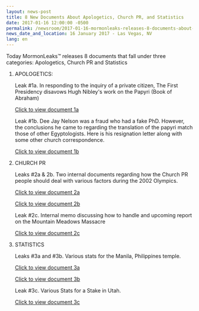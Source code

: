 ```yaml
---
layout: news-post
title: 8 New Documents About Apologetics, Church PR, and Statistics 
date: 2017-01-16 12:00:00 -0500
permalink: /newsroom/2017-01-16-mormonleaks-releases-8-documents-about-apologetics-pr-and-statistics/
news_date_and_location: 16 January 2017 - Las Vegas, NV
lang: en
---
```

Today MormonLeaks&trade; releases 8 documents that fall under three categories: Apologetics, Church PR and Statistics

1. APOLOGETICS:

	Leak #1a. In responding to the inquiry of a private citizen, The First Presidency disavows Hugh Nibley's work on the Papyri (Book of Abraham)

	[Click to view document 1a](http://docdro.id/ySraZVB)

	Leak #1b. Dee Jay Nelson was a fraud who had a fake PhD. However, the conclusions he came to regarding the translation of the papyri match those of other Egyptologists. Here is his resignation letter along with some other church correspondence.

	[Click to view document 1b](http://docdro.id/XNK19dC)

2. CHURCH PR

	Leaks #2a & 2b. Two internal documents regarding how the Church PR people should deal with various factors during the 2002 Olympics.

	[Click to view document 2a](http://docdro.id/W3258St)

	[Click to view document 2b](http://docdro.id/DLFo9Cd)

	Leak #2c. Internal memo discussing how to handle and upcoming report on the Mountain Meadows Massacre

	[Click to view document 2c](http://docdro.id/m9XrcIl)

3. STATISTICS

	Leaks #3a and #3b. Various stats for the Manila, Philippines temple.

	[Click to view document 3a](http://docdro.id/hnoGtBf)

	[Click to view document 3b](http://docdro.id/q3Ekscx)

	Leak #3c. Various Stats for a Stake in Utah.

	[Click to view document 3c](http://docdro.id/fiRILle)
